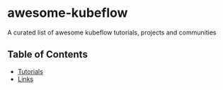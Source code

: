 # awesome-kubeflow
A curated list of awesome kubeflow tutorials, projects and communities


## Table of Contents

- [Tutorials](#tutorials)
- [Links](#links)
